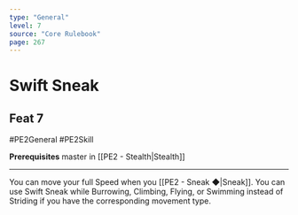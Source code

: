 ```yaml
---
type: "General"
level: 7
source: "Core Rulebook"
page: 267
---
```

# Swift Sneak
## Feat 7
#PE2General #PE2Skill 

**Prerequisites** master in [[PE2 - Stealth|Stealth]]

---
You can move your full Speed when you [[PE2 - Sneak ◆|Sneak]]. You can use Swift Sneak while Burrowing, Climbing, Flying, or Swimming instead of Striding if you have the corresponding movement type.